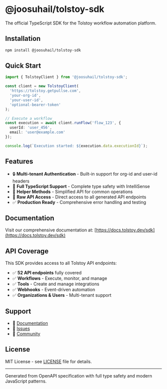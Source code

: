 # @joosuhail/tolstoy-sdk

The official TypeScript SDK for the Tolstoy workflow automation platform.

## Installation

```bash
npm install @joosuhail/tolstoy-sdk
```

## Quick Start

```typescript
import { TolstoyClient } from '@joosuhail/tolstoy-sdk';

const client = new TolstoyClient(
  'https://tolstoy.getpullse.com',
  'your-org-id',
  'your-user-id',
  'optional-bearer-token'
);

// Execute a workflow
const execution = await client.runFlow('flow_123', {
  userId: 'user_456',
  email: 'user@example.com'
});

console.log(`Execution started: ${execution.data.executionId}`);
```

## Features

- 🔒 **Multi-tenant Authentication** - Built-in support for org-id and user-id headers
- 📝 **Full TypeScript Support** - Complete type safety with IntelliSense
- 🎯 **Helper Methods** - Simplified API for common operations
- 🔧 **Raw API Access** - Direct access to all generated API endpoints
- ✅ **Production Ready** - Comprehensive error handling and testing

## Documentation

Visit our comprehensive documentation at: [https://docs.tolstoy.dev/sdk](https://docs.tolstoy.dev/sdk)

## API Coverage

This SDK provides access to all Tolstoy API endpoints:
- ✅ **52 API endpoints** fully covered
- ✅ **Workflows** - Execute, monitor, and manage
- ✅ **Tools** - Create and manage integrations  
- ✅ **Webhooks** - Event-driven automation
- ✅ **Organizations & Users** - Multi-tenant support

## Support

- 📖 [Documentation](https://docs.tolstoy.dev)
- 🐛 [Issues](https://github.com/tolstoy-dev/sdk-typescript/issues)
- 💬 [Community](https://tolstoy.dev/community)

## License

MIT License - see [LICENSE](LICENSE) file for details.

---

Generated from OpenAPI specification with full type safety and modern JavaScript patterns.